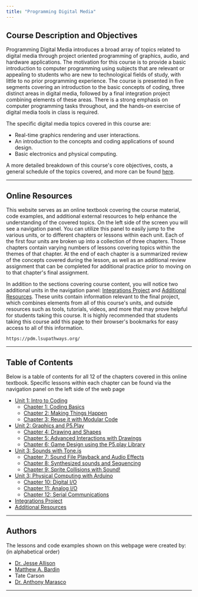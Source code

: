 ```yaml
---
title: "Programming Digital Media"
---
```


<script async src="//jsfiddle.net/oyz8zg40/1/embed/result/"></script>

## Course Description and Objectives

<!-- Course objectives, costs, general schedule, etc: {{% link "programming-digital-media.pdf" %}} -->

Programming Digital Media introduces a broad array of topics related to digital media through project oriented programming of graphics, audio, and hardware applications. The motivation for this course is to provide a basic introduction to computer programming using subjects that are relevant or appealing to students who are new to technological fields of study, with little to no prior programming experience. The course is presented in five segments covering an introduction to the basic concepts of coding, three distinct areas in digital media, followed by a final integration project combining elements of these areas. There is a strong emphasis on computer programming tasks throughout, and the hands-on exercise of digital media tools in class is required.

The specific digital media topics covered in this course are:

* Real-time graphics rendering and user interactions.
* An introduction to the concepts and coding applications of sound design.
* Basic electronics and physical computing.

A more detailed breakdown of this course's core objectives, costs, a general schedule of the topics covered, and more can be found [here](https://pdm.lsupathways.org/programming-digital-media.pdf).

---

## Online Resources

This website serves as an online textbook covering the course material, code examples, and additional external resources to help enhance the understanding of the covered topics. On the left side of the screen you will see a navigation panel. You can utilize this panel to easily jump to the various units, or to different chapters or lessons within each unit. Each of the first four units are broken up into a collection of three chapters. Those chapters contain varying numbers of lessons covering topics within the themes of that chapter. At the end of each chapter is a summarized review of the concepts covered during the lesson, as well as an additional review assignment that can be completed for additional practice prior to moving on to that chapter's final assignment. 

In addition to the sections covering course content, you will notice two additional units in the navigation panel: [Integrations Project](https://pdm.lsupathways.org/5_integrationproject/) and [Additional Resources](https://pdm.lsupathways.org/6_resources/). These units contain information relevant to the final project, which combines elements from all of this course's units, and outside resources such as tools, tutorials, videos, and more that may prove helpful for students taking this course. It is highly recommended that students taking this course add this page to their browser's bookmarks for easy access to all of this information.

```
https://pdm.lsupathways.org/
```

---

## Table of Contents

Below is a table of contents for all 12 of the chapters covered in this online textbook. Specific lessons within each chapter can be found via the navigation panel on the left side of the web page

* [Unit 1: Intro to Coding](https://pdm.lsupathways.org/1_introtocoding/)
    * [Chapter 1: Coding Basics](https://pdm.lsupathways.org/1_introtocoding/1_codingbasics/)
    * [Chapter 2: Making Things Happen](https://pdm.lsupathways.org/1_introtocoding/2_makingthings_happen/)
    * [Chapter 3: Reuse it with Modular Code](https://pdm.lsupathways.org/1_introtocoding/3_reuseitwithmodularcode/)
* [Unit 2: Graphics and P5.Play](https://pdm.lsupathways.org/2_graphics/)
    * [Chapter 4: Drawing and Shapes](https://pdm.lsupathways.org/2_graphics/1_proceduraldrawing/)
    * [Chapter 5: Advanced Interactions with Drawings](https://pdm.lsupathways.org/2_graphics/2_paintapp/)
    * [Chapter 6: Game Design using the P5.play Library](https://pdm.lsupathways.org/2_graphics/3_bugsquish/)
* [Unit 3: Sounds with Tone.js](https://pdm.lsupathways.org/3_audio/)
    * [Chapter 7: Sound File Playback and Audio Effects](https://pdm.lsupathways.org/3_audio/1_sampler/)
    * [Chapter 8: Synthesized sounds and Sequencing](https://pdm.lsupathways.org/3_audio/2_synthsandmusic/)
    * [Chapter 9: Sprite Collisions with Sound!](https://pdm.lsupathways.org/3_audio/3_soundsinbugsquish/)
* [Unit 3: Physical Computing with Arduino](https://pdm.lsupathways.org/4_physicalcomputing/)
    * [Chapter 10: Digital I/O](https://pdm.lsupathways.org/4_physicalcomputing/1_digital_io/)
    * [Chapter 11: Analog I/O](https://pdm.lsupathways.org/4_physicalcomputing/2_analog_io/)
    * [Chapter 12: Serial Communications](https://pdm.lsupathways.org/4_physicalcomputing/3_serialcommunication/)
* [Integrations Project](https://pdm.lsupathways.org/5_integrationproject/)
* [Additional Resources](https://pdm.lsupathways.org/6_resources/)

---

## Authors

The lessons and code examples shown on this webpage were created by: (in alphabetical order)

* [Dr. Jesse Allison](https://www.lsu.edu/cmda/music/people/faculty/allison.php)
* [Matthew A. Bardin](http://matthewbardin.com)
* Tate Carson
* [Dr. Anthony Marasco](https://www.utrgv.edu/music/people/faculty/anthony_marasco1.pdf)

---